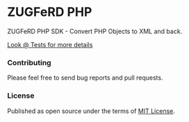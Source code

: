 ZUGFeRD PHP
===========

ZUGFeRD PHP SDK - Convert PHP Objects to XML and back.

[Look @ Tests for more details](src/Pyrexx/ZUGFeRD/Tests/)


### Contributing

Please feel free to send bug reports and pull requests.

### License

Published as open source under the terms of [MIT License](http://opensource.org/licenses/MIT).